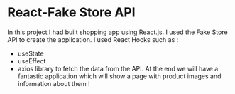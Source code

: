 # React-Fake Store API

In this project I had built shopping app using React.js. I used the Fake Store API to create the application. 
I used React Hooks such as :
- useState
- useEffect
- axios library to fetch the data from the API.
At the end we will have a fantastic application which will show a page with product images and information about them  ! 
